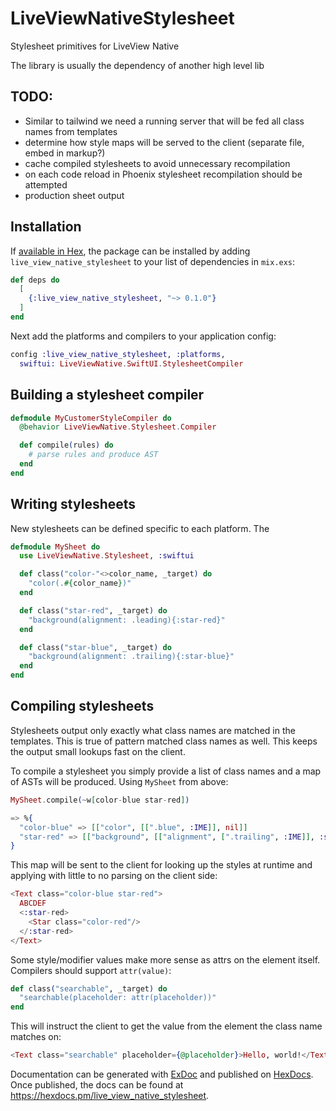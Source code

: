# LiveViewNativeStylesheet

Stylesheet primitives for LiveView Native

The library is usually the dependency of another high level lib

## TODO:

* Similar to tailwind we need a running server that will be fed all class names from templates
* determine how style maps will be served to the client (separate file, embed in markup?)
* cache compiled stylesheets to avoid unnecessary recompilation
* on each code reload in Phoenix stylesheet recompilation should be attempted
* production sheet output

## Installation

If [available in Hex](https://hex.pm/docs/publish), the package can be installed
by adding `live_view_native_stylesheet` to your list of dependencies in `mix.exs`:

```elixir
def deps do
  [
    {:live_view_native_stylesheet, "~> 0.1.0"}
  ]
end
```

Next add the platforms and compilers to your application config:

```elixir
config :live_view_native_stylesheet, :platforms, 
  swiftui: LiveViewNative.SwiftUI.StylesheetCompiler
```

## Building a stylesheet compiler

```elixir
defmodule MyCustomerStyleCompiler do
  @behavior LiveViewNative.Stylesheet.Compiler

  def compile(rules) do
    # parse rules and produce AST
  end
end
```

## Writing stylesheets

New stylesheets can be defined specific to each platform. The 

```elixir
defmodule MySheet do
  use LiveViewNative.Stylesheet, :swiftui

  def class("color-"<>color_name, _target) do
    "color(.#{color_name})"
  end

  def class("star-red", _target) do
    "background(alignment: .leading){:star-red}"
  end

  def class("star-blue", _target) do
    "background(alignment: .trailing){:star-blue}"
  end
end
```

## Compiling stylesheets

Stylesheets output only exactly what class names are matched in the templates. This is true of pattern matched class names as well. This
keeps the output small lookups fast on the client.

To compile a stylesheet you simply provide a list of class names and a map of ASTs will be produced. Using `MySheet` from above:

```elixir
MySheet.compile(~w[color-blue star-red])

=> %{
  "color-blue" => [["color", [[".blue", :IME]], nil]]
  "star-red" => [["background", [["alignment", [".trailing", :IME]], :star-red]]
}
```

This map will be sent to the client for looking up the styles at runtime and applying with little to no parsing on the client side:

```heex
<Text class="color-blue star-red">
  ABCDEF
  <:star-red>
    <Star class="color-red"/>
  </:star-red>
</Text>
```

Some style/modifier values make more sense as attrs on the element itself. Compilers should
support `attr(value)`:

```elixir
def class("searchable", _target) do
  "searchable(placeholder: attr(placeholder))"
end
```

This will instruct the client to get the value from the element the class name matches on:

```heex
<Text class="searchable" placeholder={@placeholder}>Hello, world!</Text>
```

Documentation can be generated with [ExDoc](https://github.com/elixir-lang/ex_doc)
and published on [HexDocs](https://hexdocs.pm). Once published, the docs can
be found at <https://hexdocs.pm/live_view_native_stylesheet>.

